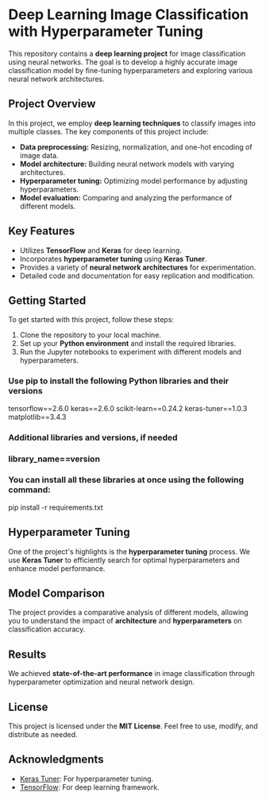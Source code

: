 # Deep Learning Image Classification with Hyperparameter Tuning

This repository contains a **deep learning project** for image classification using neural networks. The goal is to develop a highly accurate image classification model by fine-tuning hyperparameters and exploring various neural network architectures.

## Project Overview

In this project, we employ **deep learning techniques** to classify images into multiple classes. The key components of this project include:

- **Data preprocessing:** Resizing, normalization, and one-hot encoding of image data.
- **Model architecture:** Building neural network models with varying architectures.
- **Hyperparameter tuning:** Optimizing model performance by adjusting hyperparameters.
- **Model evaluation:** Comparing and analyzing the performance of different models.

## Key Features

- Utilizes **TensorFlow** and **Keras** for deep learning.
- Incorporates **hyperparameter tuning** using **Keras Tuner**.
- Provides a variety of **neural network architectures** for experimentation.
- Detailed code and documentation for easy replication and modification.

## Getting Started

To get started with this project, follow these steps:

1. Clone the repository to your local machine.
2. Set up your **Python environment** and install the required libraries.
3. Run the Jupyter notebooks to experiment with different models and hyperparameters.

### Use pip to install the following Python libraries and their versions
tensorflow==2.6.0
keras==2.6.0
scikit-learn==0.24.2
keras-tuner==1.0.3
matplotlib==3.4.3

### Additional libraries and versions, if needed
### library_name==version

### You can install all these libraries at once using the following command:
pip install -r requirements.txt

## Hyperparameter Tuning

One of the project's highlights is the **hyperparameter tuning** process. We use **Keras Tuner** to efficiently search for optimal hyperparameters and enhance model performance.

## Model Comparison

The project provides a comparative analysis of different models, allowing you to understand the impact of **architecture** and **hyperparameters** on classification accuracy.

## Results

We achieved **state-of-the-art performance** in image classification through hyperparameter optimization and neural network design.

## License

This project is licensed under the **MIT License**. Feel free to use, modify, and distribute as needed.

## Acknowledgments

- [Keras Tuner](https://keras.io/keras_tuner/): For hyperparameter tuning.
- [TensorFlow](https://www.tensorflow.org/): For deep learning framework.
